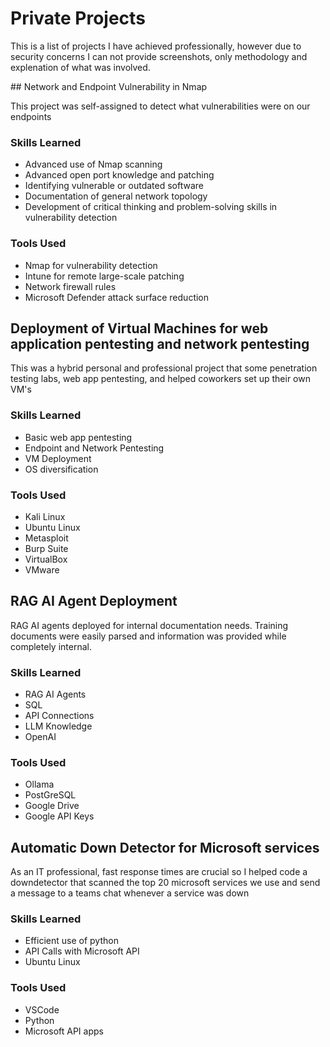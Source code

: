 # Private Projects
This is a list of projects I have achieved professionally, however due to security concerns I can not provide screenshots, only methodology and explenation of what was involved.
<div>
</div>
## Network and Endpoint Vulnerability in Nmap

This project was self-assigned to detect what vulnerabilities were on our endpoints

### Skills Learned

- Advanced use of Nmap scanning
- Advanced open port knowledge and patching
- Identifying vulnerable or outdated software
- Documentation of general network topology
- Development of critical thinking and problem-solving skills in vulnerability detection

### Tools Used

- Nmap for vulnerability detection
- Intune for remote large-scale patching
- Network firewall rules
- Microsoft Defender attack surface reduction

<div>
</div>

## Deployment of Virtual Machines for web application pentesting and network pentesting

This was a hybrid personal and professional project that some penetration testing labs, web app pentesting, and helped coworkers set up their own VM's

### Skills Learned

- Basic web app pentesting
- Endpoint and Network Pentesting
- VM Deployment
- OS diversification

### Tools Used

- Kali Linux
- Ubuntu Linux
- Metasploit
- Burp Suite
- VirtualBox
- VMware

<div>
</div>

## RAG AI Agent Deployment

RAG AI agents deployed for internal documentation needs. Training documents were easily parsed and information was provided while completely internal.

### Skills Learned

- RAG AI Agents
- SQL
- API Connections
- LLM Knowledge
- OpenAI

### Tools Used

- Ollama
- PostGreSQL
- Google Drive
- Google API Keys
<div>
</div>

## Automatic Down Detector for Microsoft services

As an IT professional, fast response times are crucial so I helped code a downdetector that scanned the top 20 microsoft services we use and send a message to a teams chat whenever a service was down

### Skills Learned

- Efficient use of python
- API Calls with Microsoft API
- Ubuntu Linux

### Tools Used
- VSCode
- Python
- Microsoft API apps
